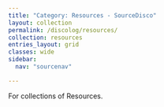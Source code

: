 ```yaml
---
title: "Category: Resources - SourceDisco"
layout: collection
permalink: /discolog/resources/
collection: resources
entries_layout: grid
classes: wide
sidebar:
  nav: "sourcenav" 

---
```


For collections of Resources.